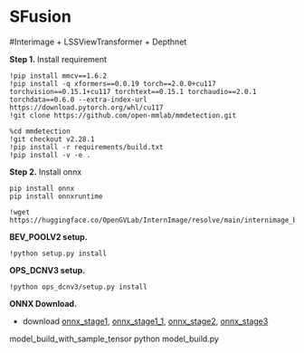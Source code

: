 # SFusion
#Interimage + LSSViewTransformer + Depthnet

**Step 1.** Install requirement
```shell
!pip install mmcv==1.6.2
!pip install -q xformers==0.0.19 torch==2.0.0+cu117 torchvision==0.15.1+cu117 torchtext==0.15.1 torchaudio==2.0.1 torchdata==0.6.0 --extra-index-url https://download.pytorch.org/whl/cu117
!git clone https://github.com/open-mmlab/mmdetection.git
```

```
%cd mmdetection
!git checkout v2.28.1
!pip install -r requirements/build.txt
!pip install -v -e .
```

**Step 2.** Install onnx
```
pip install onnx
pip install onnxruntime
```
```
!wget https://huggingface.co/OpenGVLab/InternImage/resolve/main/internimage_b_1k_224.pth
```
**BEV_POOLV2 setup.**
```
!python setup.py install
``` 

**OPS_DCNV3 setup.**
```
!python ops_dcnv3/setup.py install
```

**ONNX Download.** 

- download [onnx_stage1](https://drive.google.com/file/d/1Axj6HlAZ6hCEkWnqVesRDXjsE_LqSl_b/view?usp=sharing), [onnx_stage1_1](https://drive.google.com/file/d/1U0TqBTz3v-zkgTfyVgCMmrg3Dmo7Fqcy/view?usp=sharing), [onnx_stage2](https://drive.google.com/file/d/17WI0N9lyME1ZSfR4ftG_JcT5yYjkpEMs/view?usp=sharing), [onnx_stage3](https://drive.google.com/file/d/1uv95hDg-KW7Cw0RG8w9NfWGQAdoi0YY0/view?usp=sharing) 

model_build_with_sample_tensor
python model_build.py
